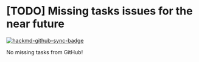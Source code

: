 # [TODO] Missing tasks issues for the near future

[![hackmd-github-sync-badge](https://hackmd.io/5JH3Xz3vT2C92WFxirBRWg/badge)](https://hackmd.io/5JH3Xz3vT2C92WFxirBRWg)

No missing tasks from GitHub!